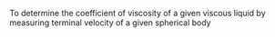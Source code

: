 To determine the coefficient of viscosity of a given viscous liquid by measuring terminal velocity of a given spherical body